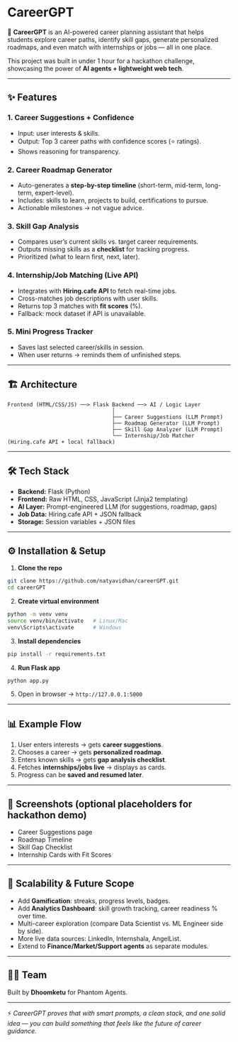 # CareerGPT

🚀 **CareerGPT** is an AI-powered career planning assistant that helps students explore career paths, identify skill gaps, generate personalized roadmaps, and even match with internships or jobs — all in one place.

This project was built in under 1 hour for a hackathon challenge, showcasing the power of **AI agents + lightweight web tech**.

---

## ✨ Features

### 1. **Career Suggestions + Confidence**

* Input: user interests & skills.
* Output: Top 3 career paths with confidence scores (⭐ ratings).
* Shows reasoning for transparency.

### 2. **Career Roadmap Generator**

* Auto-generates a **step-by-step timeline** (short-term, mid-term, long-term, expert-level).
* Includes: skills to learn, projects to build, certifications to pursue.
* Actionable milestones → not vague advice.

### 3. **Skill Gap Analysis**

* Compares user’s current skills vs. target career requirements.
* Outputs missing skills as a **checklist** for tracking progress.
* Prioritized (what to learn first, next, later).

### 4. **Internship/Job Matching (Live API)**

* Integrates with **Hiring.cafe API** to fetch real-time jobs.
* Cross-matches job descriptions with user skills.
* Returns top 3 matches with **fit scores** (%).
* Fallback: mock dataset if API is unavailable.

### 5. **Mini Progress Tracker**

* Saves last selected career/skills in session.
* When user returns → reminds them of unfinished steps.

---

## 🏗️ Architecture

```
Frontend (HTML/CSS/JS) ──> Flask Backend ──> AI / Logic Layer
                                 │
                                 ├── Career Suggestions (LLM Prompt)
                                 ├── Roadmap Generator (LLM Prompt)
                                 ├── Skill Gap Analyzer (LLM Prompt)
                                 └── Internship/Job Matcher (Hiring.cafe API + local fallback)
```

---

## 🛠️ Tech Stack

* **Backend:** Flask (Python)
* **Frontend:** Raw HTML, CSS, JavaScript (Jinja2 templating)
* **AI Layer:** Prompt-engineered LLM (for suggestions, roadmap, gaps)
* **Job Data:** Hiring.cafe API + JSON fallback
* **Storage:** Session variables + JSON files

---

## ⚙️ Installation & Setup

1. **Clone the repo**

```bash
git clone https://github.com/natyavidhan/careerGPT.git
cd careerGPT
```

2. **Create virtual environment**

```bash
python -m venv venv
source venv/bin/activate   # Linux/Mac
venv\Scripts\activate      # Windows
```

3. **Install dependencies**

```bash
pip install -r requirements.txt
```

4. **Run Flask app**

```bash
python app.py
```

5. Open in browser → `http://127.0.0.1:5000`

---

## 📊 Example Flow

1. User enters interests → gets **career suggestions**.
2. Chooses a career → gets **personalized roadmap**.
3. Enters known skills → gets **gap analysis checklist**.
4. Fetches **internships/jobs live** → displays as cards.
5. Progress can be **saved and resumed later**.

---

## 📸 Screenshots (optional placeholders for hackathon demo)

* Career Suggestions page
* Roadmap Timeline
* Skill Gap Checklist
* Internship Cards with Fit Scores

---

## 🚀 Scalability & Future Scope

* Add **Gamification**: streaks, progress levels, badges.
* Add **Analytics Dashboard**: skill growth tracking, career readiness % over time.
* Multi-career exploration (compare Data Scientist vs. ML Engineer side by side).
* More live data sources: LinkedIn, Internshala, AngelList.
* Extend to **Finance/Market/Support agents** as separate modules.

---

## 👨‍💻 Team

Built by **Dhoomketu** for Phantom Agents.

---

⚡ *CareerGPT proves that with smart prompts, a clean stack, and one solid idea — you can build something that feels like the future of career guidance.*
